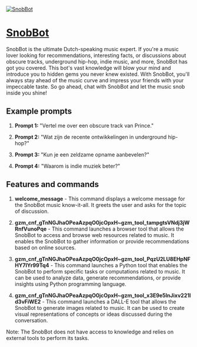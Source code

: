 [![SnobBot](https://files.oaiusercontent.com/file-DmP9rSf6GOix2jwUU23kNI9a?se=2123-10-17T12%3A55%3A58Z&sp=r&sv=2021-08-06&sr=b&rscc=max-age%3D31536000%2C%20immutable&rscd=attachment%3B%20filename%3D7995a88e-1f8f-4504-b590-2f10f75e6424.png&sig=tIlWTLKEqPsP5egF0kDh5NHMLOMYlapRT2rFX66hy6Q%3D)](https://chat.openai.com/g/g-PhpN6Vpf0-snobbot)

# [SnobBot](https://chat.openai.com/g/g-PhpN6Vpf0-snobbot)

SnobBot is the ultimate Dutch-speaking music expert. If you're a music lover looking for recommendations, interesting facts, or discussions about obscure tracks, underground hip-hop, indie music, and more, SnobBot has got you covered. This bot's vast knowledge will blow your mind and introduce you to hidden gems you never knew existed. With SnobBot, you'll always stay ahead of the music curve and impress your friends with your impeccable taste. So go ahead, chat with SnobBot and let the music snob inside you shine!

## Example prompts

1. **Prompt 1:** "Vertel me over een obscure track van Prince."

2. **Prompt 2:** "Wat zijn de recente ontwikkelingen in underground hip-hop?"

3. **Prompt 3:** "Kun je een zeldzame opname aanbevelen?"

4. **Prompt 4:** "Waarom is indie muziek beter?"

## Features and commands

1. **welcome_message** - This command displays a welcome message for the SnobBot music know-it-all. It greets the user and asks for the topic of discussion.

2. **gzm_cnf_gTnNGJhaOPeaAzpqO0jcOpxH~gzm_tool_tampgtsVNdj3jWRnfVunoPqe** - This command launches a browser tool that allows the SnobBot to access and browse web resources related to music. It enables the SnobBot to gather information or provide recommendations based on online sources.

3. **gzm_cnf_gTnNGJhaOPeaAzpqO0jcOpxH~gzm_tool_PqzU2LU8EHpNFHY7IYr99Tq4** - This command launches a Python tool that enables the SnobBot to perform specific tasks or computations related to music. It can be used to analyze data, generate recommendations, or provide insights using Python programming language.

4. **gzm_cnf_gTnNGJhaOPeaAzpqO0jcOpxH~gzm_tool_x3E9e5lnJixv221ld3vFiWE2** - This command launches a DALL-E tool that allows the SnobBot to generate images related to music. It can be used to create visual representations of concepts or ideas discussed during the conversation.

Note: The SnobBot does not have access to knowledge and relies on external tools to perform its tasks.